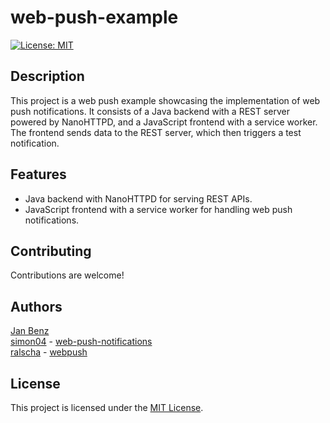 # web-push-example

[![License: MIT](https://img.shields.io/badge/License-MIT-yellow.svg)](https://opensource.org/licenses/MIT)

## Description

This project is a web push example showcasing the implementation of web push notifications. It consists of a Java backend with a REST server powered by NanoHTTPD, and a JavaScript frontend with a service worker. The frontend sends data to the REST server, which then triggers a test notification.

## Features

- Java backend with NanoHTTPD for serving REST APIs.
- JavaScript frontend with a service worker for handling web push notifications.

## Contributing

Contributions are welcome!

## Authors

[Jan Benz](https://github.com/janbnz) <br>
[simon04](https://github.com/simon04) - [web-push-notifications](https://github.com/simon04/web-push-notifications) <br>
[ralscha](https://github.com/ralscha) - [webpush](https://github.com/ralscha/blog2019/tree/master/webpush)

## License

This project is licensed under the [MIT License](https://opensource.org/licenses/MIT). 
